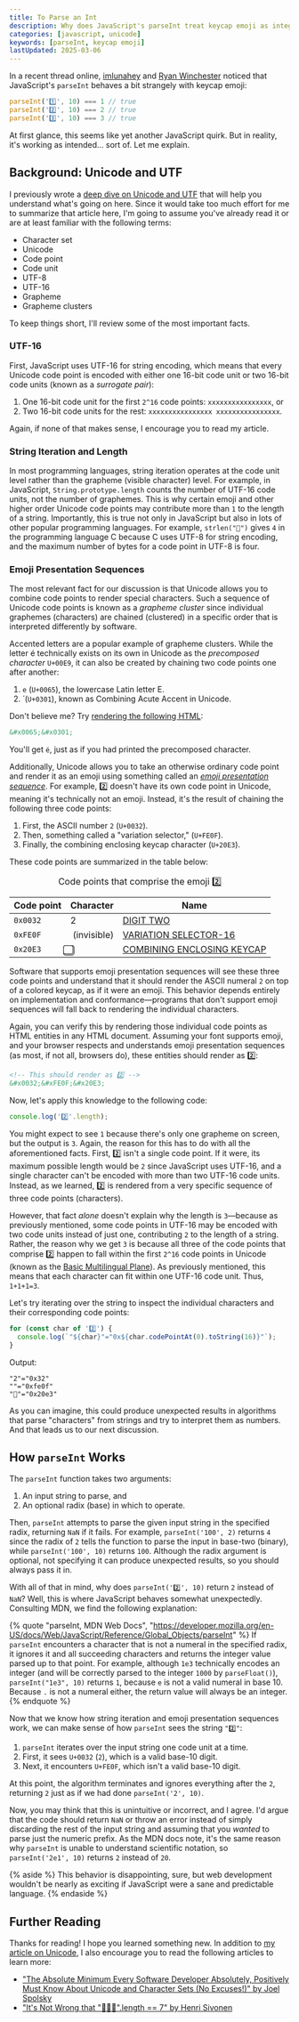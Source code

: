 ```yaml
---
title: To Parse an Int
description: Why does JavaScript's parseInt treat keycap emoji as integers? Is it a bug, a feature, or perhaps both?
categories: [javascript, unicode]
keywords: [parseInt, keycap emoji]
lastUpdated: 2025-03-06
---
```


In a recent thread online, [imlunahey](https://bsky.app/profile/imlunahey.com/post/3lin3nrlaw22q) and [Ryan Winchester](https://bsky.app/profile/winchester.dev/post/3lin4bcvtrs2j) noticed that JavaScript's `parseInt` behaves a bit strangely with keycap emoji:

```js
parseInt('1️⃣', 10) === 1 // true
parseInt('2️⃣', 10) === 2 // true
parseInt('3️⃣', 10) === 3 // true
```

At first glance, this seems like yet another JavaScript quirk. But in reality, it's working as intended... sort of. Let me explain.

## Background: Unicode and UTF

I previously wrote a [deep dive on Unicode and UTF](/blog/introduction-to-unicode/) that will help you understand what's going on here. Since it would take too much effort for me to summarize that article here, I'm going to assume you've already read it or are at least familiar with the following terms:

- Character set
- Unicode
- Code point
- Code unit
- UTF-8
- UTF-16
- Grapheme
- Grapheme clusters

To keep things short, I'll review some of the most important facts.

### UTF-16

First, JavaScript uses UTF-16 for string encoding, which means that every Unicode code point is encoded with either one 16-bit code unit or two 16-bit code units (known as a <dfn>surrogate pair</dfn>):

1. One 16-bit code unit for the first `2^16` code points: `xxxxxxxxxxxxxxxx`, or 
2. Two 16-bit code units for the rest: `xxxxxxxxxxxxxxxx xxxxxxxxxxxxxxxx`.

Again, if none of that makes sense, I encourage you to read my article.

### String Iteration and Length

In most programming languages, string iteration operates at the code unit level rather than the grapheme (visible character) level. For example, in JavaScript, `String.prototype.length` counts the number of UTF-16 code units, not the number of graphemes. This is why certain emoji and other higher order Unicode code points may contribute more than `1` to the length of a string. Importantly, this is true not only in JavaScript but also in lots of other popular programming languages. For example, `strlen("👋")` gives `4` in the programming language C because C uses UTF-8 for string encoding, and the maximum number of bytes for a code point in UTF-8 is four.

### Emoji Presentation Sequences

The most relevant fact for our discussion is that Unicode allows you to combine code points to render special characters. Such a sequence of Unicode code points is known as a <dfn>grapheme cluster</dfn> since individual graphemes (characters) are chained (clustered) in a specific order that is interpreted differently by software.

Accented letters are a popular example of grapheme clusters. While the letter é technically exists on its own in Unicode as the <dfn>precomposed character</dfn> `U+00E9`, it can also be created by chaining two code points one after another:

1. `e` (`U+0065`), the lowercase Latin letter E.
2. &#x301; (`U+0301`), known as Combining Acute Accent in Unicode.

Don't believe me? Try [rendering the following HTML](https://jsfiddle.net/gkdmyqhf/):

```html
&#x0065;&#x0301;
```

You'll get `é`, just as if you had printed the precomposed character.

Additionally, Unicode allows you to take an otherwise ordinary code point and render it as an emoji using something called an <dfn>[emoji presentation sequence](https://www.unicode.org/emoji/charts/emoji-variants.html)</dfn>. For example, 2️⃣ doesn't have its own code point in Unicode, meaning it's technically not an emoji. Instead, it's the result of chaining the following three code points:

1. First, the ASCII number `2` (`U+0032`).
2. Then, something called a "variation selector," (`U+FE0F`).
3. Finally, the combining enclosing keycap character (`U+20E3`).

These code points are summarized in the table below:

<div class="scroll-x" role="region" tabindex="0">
  <table>
    <caption>Code points that comprise the emoji 2️⃣</caption>
    <thead>
      <tr>
        <th scope="col" class="numeric">Code point</th>
        <th scope="col" class="numeric">Character</th>
        <th scope="col">Name</th>
      </tr>
    </thead>
    <tbody>
      <tr>
        <td class="numeric"><code>0x0032</code></td>
        <td class="numeric">2</td>
        <td><a href="https://www.unicode.org/charts/PDF/U0000.pdf">DIGIT TWO</a></td>
      </tr>
      <tr>
        <td class="numeric"><code>0xFE0F</code></td>
        <td class="numeric">&#xFE0F; (invisible)</td>
        <td><a href="https://www.unicode.org/charts/PDF/UFE00.pdf">VARIATION SELECTOR-16</a></td>
      </tr>
      <tr>
        <td class="numeric"><code>0x20E3</code></td>
        <td class="numeric">&#x20E3;</td>
        <td><a href="https://www.unicode.org/charts/PDF/U20D0.pdf">COMBINING ENCLOSING KEYCAP</a></td>
      </tr>
    </tbody>
  </table>
</div>

Software that supports emoji presentation sequences will see these three code points and understand that it should render the ASCII numeral `2` on top of a colored keycap, as if it were an emoji. This behavior depends entirely on implementation and conformance—programs that don't support emoji sequences will fall back to rendering the individual characters.

Again, you can verify this by rendering those individual code points as HTML entities in any HTML document. Assuming your font supports emoji, and your browser respects and understands emoji presentation sequences (as most, if not all, browsers do), these entities should render as 2️⃣:

```html
<!-- This should render as 2️⃣ -->
&#x0032;&#xFE0F;&#x20E3;
```

Now, let's apply this knowledge to the following code:

```js {data-file="test.js"}
console.log('2️⃣'.length);
```

You might expect to see `1` because there's only one grapheme on screen, but the output is `3`. Again, the reason for this has to do with all the aforementioned facts. First, 2️⃣ isn't a single code point. If it were, its maximum possible length would be `2` since JavaScript uses UTF-16, and a single character can't be encoded with more than two UTF-16 code units. Instead, as we learned, 2️⃣ is rendered from a very specific sequence of three code points (characters).

However, that fact _alone_ doesn't explain why the length is `3`—because as previously mentioned, some code points in UTF-16 may be encoded with two code units instead of just one, contributing `2` to the length of a string. Rather, the reason why we get `3` is because all three of the code points that comprise 2️⃣ happen to fall within the first `2^16` code points in Unicode (known as the [Basic Multilingual Plane](https://en.wikipedia.org/wiki/Plane_(Unicode)#Basic_Multilingual_Plane)). As previously mentioned, this means that each character can fit within one UTF-16 code unit. Thus, `1+1+1=3`.

Let's try iterating over the string to inspect the individual characters and their corresponding code points:

```js {data-copyable="true"}
for (const char of '2️⃣') {
  console.log(`"${char}"="0x${char.codePointAt(0).toString(16)}"`);
}
```

Output:

```
"2"="0x32"
"️"="0xfe0f"
"⃣"="0x20e3"
```

As you can imagine, this could produce unexpected results in algorithms that parse "characters" from strings and try to interpret them as numbers. And that leads us to our next discussion.

## How `parseInt` Works

The `parseInt` function takes two arguments:

1. An input string to parse, and
2. An optional radix (base) in which to operate.

Then, `parseInt` attempts to parse the given input string in the specified radix, returning `NaN` if it fails. For example, `parseInt('100', 2)` returns `4` since the radix of `2` tells the function to parse the input in base-two (binary), while `parseInt('100', 10)` returns `100`. Although the radix argument is optional, not specifying it can produce unexpected results, so you should always pass it in.

With all of that in mind, why does `parseInt('2️⃣', 10)` return `2` instead of `NaN`? Well, this is where JavaScript behaves somewhat unexpectedly. Consulting MDN, we find the following explanation:

{% quote "parseInt, MDN Web Docs", "https://developer.mozilla.org/en-US/docs/Web/JavaScript/Reference/Global_Objects/parseInt" %}
If `parseInt` encounters a character that is not a numeral in the specified radix, it ignores it and all succeeding characters and returns the integer value parsed up to that point. For example, although `1e3` technically encodes an integer (and will be correctly parsed to the integer `1000` by `parseFloat()`), `parseInt("1e3", 10)` returns `1`, because `e` is not a valid numeral in base 10. Because `.` is not a numeral either, the return value will always be an integer.
{% endquote %}

Now that we know how string iteration and emoji presentation sequences work, we can make sense of how `parseInt` sees the string `"2️⃣"`:

1. `parseInt` iterates over the input string one code unit at a time.
2. First, it sees `U+0032` (`2`), which is a valid base-10 digit.
3. Next, it encounters `U+FE0F`, which isn't a valid base-10 digit.

At this point, the algorithm terminates and ignores everything after the `2`, returning `2` just as if we had done `parseInt('2', 10)`.

Now, you may think that this is unintuitive or incorrect, and I agree. I'd argue that the code should return `NaN` or throw an error instead of simply discarding the rest of the input string and assuming that you _wanted_ to parse just the numeric prefix. As the MDN docs note, it's the same reason why `parseInt` is unable to understand scientific notation, so `parseInt('2e1', 10)` returns `2` instead of `20`.

{% aside %}
This behavior is disappointing, sure, but web development wouldn't be nearly as exciting if JavaScript were a sane and predictable language.
{% endaside %}

## Further Reading

Thanks for reading! I hope you learned something new. In addition to [my article on Unicode](/blog/introduction-to-unicode/), I also encourage you to read the following articles to learn more:

- ["The Absolute Minimum Every Software Developer Absolutely, Positively Must Know About Unicode and Character Sets (No Excuses!)" by Joel Spolsky](https://www.joelonsoftware.com/2003/10/08/the-absolute-minimum-every-software-developer-absolutely-positively-must-know-about-unicode-and-character-sets-no-excuses/)
- ["It's Not Wrong that "🤦🏼‍♂️".length == 7" by Henri Sivonen](https://hsivonen.fi/string-length/)